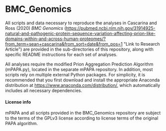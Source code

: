 # BMC_Genomics

All scripts and data necessary to reproduce the analyses in Cascarina and Ross (2020) *BMC Genomics* (https://pubmed.ncbi.nlm.nih.gov/31914925-natural-and-pathogenic-protein-sequence-variation-affecting-prion-like-domains-within-and-across-human-proteomes/?from_term=sean+cascarina&from_sort=date&from_pos=1 "Link to Research Article") are provided in the sub-directories of this repository, along with specific README instructions for each set of analyses.

All analyses require the modified Prion Aggregation Prediction Algorithm (mPAPA.py), located in the separate mPAPA repository. In addition, most scripts rely on multiple external Python packages. For simplicity, it is recommended that you first download and install the appropriate Anaconda distribution at https://www.anaconda.com/distribution/, which automatically includes all necessary dependencies.


#### License info
mPAPA and all scripts provided in the BMC_Genomics repository are subject to the terms of the GPLv3 license according to license terms of the original PAPA algorithm.
